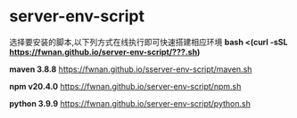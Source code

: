 # server-env-script
选择要安装的脚本,以下列方式在线执行即可快速搭建相应环境
**bash <(curl -sSL https://fwnan.github.io/server-env-script/???.sh)**

**maven 3.8.8**
https://fwnan.github.io/sserver-env-script/maven.sh

**npm  v20.4.0**
https://fwnan.github.io/server-env-script/npm.sh

**python  3.9.9**
https://fwnan.github.io/server-env-script/python.sh
